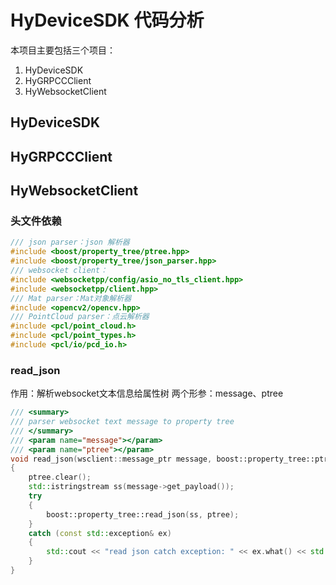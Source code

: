 # HyDeviceSDK 代码分析

本项目主要包括三个项目：
1. HyDeviceSDK
2. HyGRPCCClient
3. HyWebsocketClient

## HyDeviceSDK

## HyGRPCCClient

## HyWebsocketClient

### 头文件依赖

```cpp
/// json parser：json 解析器
#include <boost/property_tree/ptree.hpp>
#include <boost/property_tree/json_parser.hpp>
/// websocket client：
#include <websocketpp/config/asio_no_tls_client.hpp>
#include <websocketpp/client.hpp>
/// Mat parser：Mat对象解析器
#include <opencv2/opencv.hpp>
/// PointCloud parser：点云解析器
#include <pcl/point_cloud.h>
#include <pcl/point_types.h>
#include <pcl/io/pcd_io.h>
```

### read_json

作用：解析websocket文本信息给属性树
两个形参：message、ptree

```cpp
/// <summary>
/// parser websocket text message to property tree
/// </summary>
/// <param name="message"></param>
/// <param name="ptree"></param>
void read_json(wsclient::message_ptr message, boost::property_tree::ptree& ptree)
{
    ptree.clear();
    std::istringstream ss(message->get_payload());
    try
    {
        boost::property_tree::read_json(ss, ptree);
    }
    catch (const std::exception& ex)
    {
        std::cout << "read json catch exception: " << ex.what() << std::endl;
    }
}
```

### 